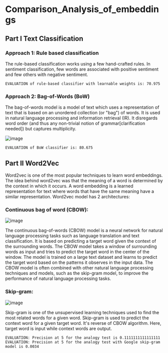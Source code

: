 # Comparison_Analysis_of_embeddings

## Part I Text Classification
### **Approach 1:** Rule based classification
The rule-based classification works using a few hand-crafted rules. In sentiment classification, few words are associated with positive sentiment and few others with negative sentiment. 
```
EVALUATION of rule-based classifier with learnable weights is: 70.975
```
### **Approach 2:** Bag-of-Words (BoW)
The bag-of-words model is a model of text which uses a representation of text that is based on an unordered collection (or "bag") of words. It is used in natural language processing and information retrieval (IR). It disregards word order (and thus any non-trivial notion of grammar[clarification needed]) but captures multiplicity. 

![image](https://github.com/pritamgouda11/Comparison_Analysis_of_embeddings/assets/46958858/aed89113-d3f1-47c1-a1e8-572eccf6e31b)

```
EVALUATION of BoW classifier is: 80.675
```
## Part II Word2Vec
Word2vec is one of the most popular techniques to learn word embeddings. The idea behind word2vec was that the meaning of a word is determined by the context in which it occurs. A word embedding is a learned representation for text where words that have the same meaning have a similar representation.
Word2vec model has 2 architectures:

### **Continuous bag of word (CBOW):**

![image](https://github.com/pritamgouda11/Comparison_Analysis_of_embeddings/assets/46958858/0830706c-e5f3-446e-bf7e-ebbf0b819ef6)

The continuous bag-of-words (CBOW) model is a neural network for natural language processing tasks such as language translation and text classification. It is based on predicting a target word given the context of the surrounding words. The CBOW model takes a window of surrounding words as input and tries to predict the target word in the center of the window. The model is trained on a large text dataset and learns to predict the target word based on the patterns it observes in the input data. The CBOW model is often combined with other natural language processing techniques and models, such as the skip-gram model, to improve the performance of natural language processing tasks.

### **Skip-gram:**

![image](https://github.com/pritamgouda11/Comparison_Analysis_of_embeddings/assets/46958858/4d6c5101-5503-45e5-825b-46d7461564a1)

Skip-gram is one of the unsupervised learning techniques used to find the most related words for a given word. Skip-gram is used to predict the context word for a given target word. It's reverse of CBOW algorithm. Here, target word is input while context words are output.
```
EVALUATION: Precision at 5 for the analogy test is 0.1111111111111111
EVALUATION: Precision at 5 for the analogy test with Google skip-gram model is 0.0034
```

